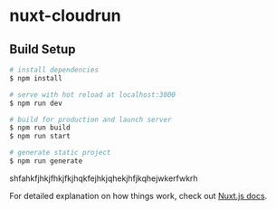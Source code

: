 # nuxt-cloudrun

## Build Setup

```bash
# install dependencies
$ npm install

# serve with hot reload at localhost:3000
$ npm run dev

# build for production and launch server
$ npm run build
$ npm run start

# generate static project
$ npm run generate
```

shfahkfjhkjfhkjfkjhqkfejhkjqhekjhfjkqhejwkerfwkrh

For detailed explanation on how things work, check out [Nuxt.js docs](https://nuxtjs.org).
